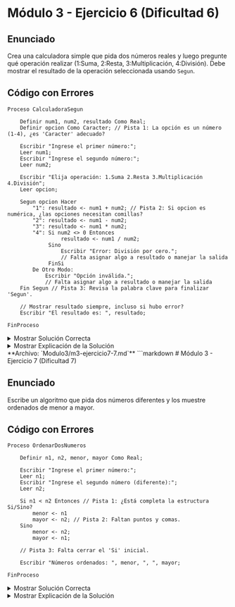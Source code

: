 # Módulo 3 - Ejercicio 6 (Dificultad 6)

## Enunciado
Crea una calculadora simple que pida dos números reales y luego pregunte qué operación realizar (1:Suma, 2:Resta, 3:Multiplicación, 4:División). Debe mostrar el resultado de la operación seleccionada usando `Segun`.

## Código con Errores
```pseudocode
Proceso CalculadoraSegun

    Definir num1, num2, resultado Como Real;
    Definir opcion Como Caracter; // Pista 1: La opción es un número (1-4), ¿es 'Caracter' adecuado?

    Escribir "Ingrese el primer número:";
    Leer num1;
    Escribir "Ingrese el segundo número:";
    Leer num2;

    Escribir "Elija operación: 1.Suma 2.Resta 3.Multiplicación 4.División";
    Leer opcion;

    Segun opcion Hacer
        "1": resultado <- num1 + num2; // Pista 2: Si opcion es numérica, ¿las opciones necesitan comillas?
        "2": resultado <- num1 - num2;
        "3": resultado <- num1 * num2;
        "4": Si num2 <> 0 Entonces
                 resultado <- num1 / num2;
             Sino
                 Escribir "Error: División por cero.";
                 // Falta asignar algo a resultado o manejar la salida
             FinSi
        De Otro Modo:
            Escribir "Opción inválida.";
            // Falta asignar algo a resultado o manejar la salida
    Fin Segun // Pista 3: Revisa la palabra clave para finalizar 'Segun'.

    // Mostrar resultado siempre, incluso si hubo error?
    Escribir "El resultado es: ", resultado;

FinProceso
```

<details><summary>Mostrar Solución Correcta</summary>

## Solución Correcta
```pseudocode
Proceso CalculadoraSegun_Solucion

    Definir num1, num2, resultado Como Real;
    Definir opcion Como Entero; // Corregido: La opción es un número Entero.
    Definir operacionValida Como Logico; // Para controlar si mostrar resultado

    operacionValida <- Verdadero; // Asumir que es válida inicialmente

    Escribir "Ingrese el primer número:";
    Leer num1;
    Escribir "Ingrese el segundo número:";
    Leer num2;

    Escribir "Elija operación: 1.Suma 2.Resta 3.Multiplicación 4.División";
    Leer opcion;

    Segun opcion Hacer
        1: // Corregido: Sin comillas
            resultado <- num1 + num2;
        2: // Corregido: Sin comillas
            resultado <- num1 - num2;
        3: // Corregido: Sin comillas
            resultado <- num1 * num2;
        4:
            Si num2 <> 0 Entonces
                resultado <- num1 / num2;
            Sino
                Escribir "Error: División por cero.";
                operacionValida <- Falso; // Marcar como inválida
            FinSi
        De Otro Modo:
            Escribir "Opción inválida.";
            operacionValida <- Falso; // Marcar como inválida
    FinSegun // Corregido: Palabra clave 'FinSegun'.

    // Mostrar resultado solo si la operación fue válida
    Si operacionValida Entonces
        Escribir "El resultado es: ", resultado;
    FinSi

FinProceso
```

</details><details><summary>Mostrar Explicación de la Solución</summary>

## Explicación de la Solución

1.  La variable `opcion` almacena un número entero (1, 2, 3 o 4), por lo que su tipo debe ser `Entero`, no `Caracter`.
2.  Como `opcion` es `Entero`, las claves dentro del `Segun` deben ser los números literales `1`, `2`, `3`, `4`, sin comillas. Las comillas se usarían si `opcion` fuera `Caracter`.
3.  La palabra clave para finalizar la estructura `Segun` es `FinSegun`, no `Fin Segun` (separado). Adicionalmente, el código original tenía un problema lógico: mostraba la variable `resultado` incluso si había ocurrido un error (división por cero u opción inválida), lo que podría mostrar un valor incorrecto o no inicializado. La solución introduce una variable lógica `operacionValida` para controlar si se debe mostrar el resultado final.
</details>
**Archivo: `Modulo3/m3-ejercicio7-7.md`**
```markdown
# Módulo 3 - Ejercicio 7 (Dificultad 7)

## Enunciado
Escribe un algoritmo que pida dos números diferentes y los muestre ordenados de menor a mayor.

## Código con Errores
```pseudocode
Proceso OrdenarDosNumeros

    Definir n1, n2, menor, mayor Como Real;

    Escribir "Ingrese el primer número:";
    Leer n1;
    Escribir "Ingrese el segundo número (diferente):";
    Leer n2;

    Si n1 < n2 Entonces // Pista 1: ¿Está completa la estructura Si/Sino?
        menor <- n1
        mayor <- n2; // Pista 2: Faltan puntos y comas.
    Sino
        menor <- n2;
        mayor <- n1;

    // Pista 3: Falta cerrar el 'Si' inicial.

    Escribir "Números ordenados: ", menor, ", ", mayor;

FinProceso
```

<details><summary>Mostrar Solución Correcta</summary>

## Solución Correcta
```pseudocode
Proceso OrdenarDosNumeros_Solucion

    Definir n1, n2, menor, mayor Como Real;

    Escribir "Ingrese el primer número:";
    Leer n1;
    Escribir "Ingrese el segundo número (diferente):";
    Leer n2;

    Si n1 < n2 Entonces
        menor <- n1; // Corregido: Añadir punto y coma (si es necesario).
        mayor <- n2;
    Sino
        menor <- n2;
        mayor <- n1;
    FinSi // Corregido: Añadir 'FinSi'.

    Escribir "Números ordenados: ", menor, ", ", mayor;

FinProceso
```

</details><details><summary>Mostrar Explicación de la Solución</summary>

## Explicación de la Solución
1.  La estructura `Si n1 < n2 Entonces ... Sino ...` estaba incompleta porque le faltaba la palabra clave `FinSi` al final para cerrarla.
2.  Faltaban los puntos y comas (`;`) al final de las instrucciones de asignación dentro del bloque `Entonces` (y potencialmente en las del `Sino`, dependiendo de la configuración de PSeInt).
3.  Relacionado con el punto 1, el error fundamental era la ausencia del `FinSi` para delimitar correctamente la estructura condicional.
</details>